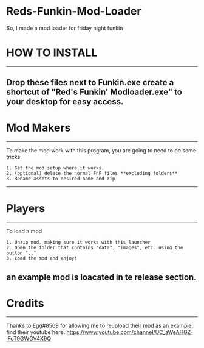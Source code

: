 # Reds-Funkin-Mod-Loader
So, I made a mod loader for friday night funkin

# HOW TO INSTALL
--------------
Drop these files next to Funkin.exe
create a shortcut of "Red's Funkin' Modloader.exe" to your desktop for easy access.
--------------
# Mod Makers
--------------
To make the mod work with this program, you are going to need to do some tricks.

	1. Get the mod setup where it works.
	2. (optional) delete the normal FnF files **excluding folders**
	3. Rename assets to desired name and zip
--------------
# Players
--------------
To load a mod

	1. Unzip mod, making sure it works with this launcher
	2. Open the folder that contains "data", "images", etc. using the button ".."
	3. Load the mod and enjoy!
an example mod is loacated in te release section.
--------------
# Credits
--------------
Thanks to Egg#8569 for allowing me to reupload their mod as an example.
find their youtube here: https://www.youtube.com/channel/UC_aWeAHGZ-iFoT9GWGV4X9Q
